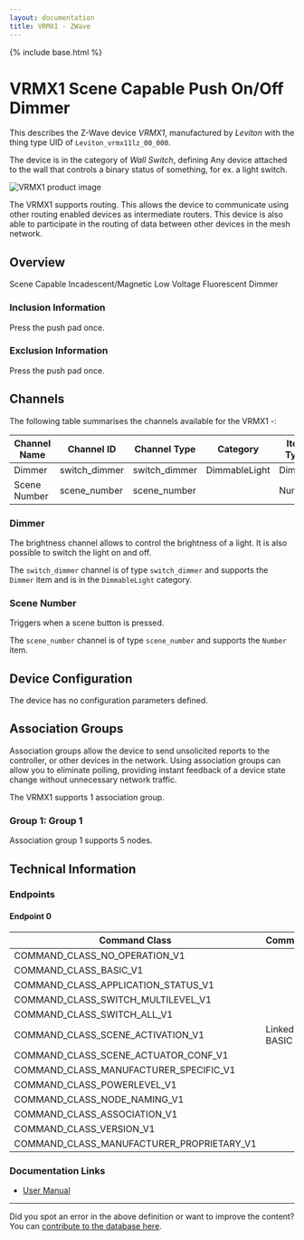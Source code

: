 ```yaml
---
layout: documentation
title: VRMX1 - ZWave
---
```


{% include base.html %}

# VRMX1 Scene Capable Push On/Off Dimmer
This describes the Z-Wave device *VRMX1*, manufactured by *Leviton* with the thing type UID of ```Leviton_vrmx11lz_00_000```.

The device is in the category of *Wall Switch*, defining Any device attached to the wall that controls a binary status of something, for ex. a light switch.

![VRMX1 product image](https://opensmarthouse.org/assets/zwave/attachments/191/VRMX1.jpeg)


The VRMX1 supports routing. This allows the device to communicate using other routing enabled devices as intermediate routers.  This device is also able to participate in the routing of data between other devices in the mesh network.

## Overview

Scene Capable Incadescent/Magnetic Low Voltage Fluorescent Dimmer

### Inclusion Information

Press the push pad once.

### Exclusion Information

Press the push pad once.

## Channels

The following table summarises the channels available for the VRMX1 -:

| Channel Name | Channel ID | Channel Type | Category | Item Type |
|--------------|------------|--------------|----------|-----------|
| Dimmer | switch_dimmer | switch_dimmer | DimmableLight | Dimmer | 
| Scene Number | scene_number | scene_number |  | Number | 

### Dimmer
The brightness channel allows to control the brightness of a light.
            It is also possible to switch the light on and off.

The ```switch_dimmer``` channel is of type ```switch_dimmer``` and supports the ```Dimmer``` item and is in the ```DimmableLight``` category.

### Scene Number
Triggers when a scene button is pressed.

The ```scene_number``` channel is of type ```scene_number``` and supports the ```Number``` item.



## Device Configuration

The device has no configuration parameters defined.

## Association Groups

Association groups allow the device to send unsolicited reports to the controller, or other devices in the network. Using association groups can allow you to eliminate polling, providing instant feedback of a device state change without unnecessary network traffic.

The VRMX1 supports 1 association group.

### Group 1: Group 1


Association group 1 supports 5 nodes.

## Technical Information

### Endpoints

#### Endpoint 0

| Command Class | Comment |
|---------------|---------|
| COMMAND_CLASS_NO_OPERATION_V1| |
| COMMAND_CLASS_BASIC_V1| |
| COMMAND_CLASS_APPLICATION_STATUS_V1| |
| COMMAND_CLASS_SWITCH_MULTILEVEL_V1| |
| COMMAND_CLASS_SWITCH_ALL_V1| |
| COMMAND_CLASS_SCENE_ACTIVATION_V1| Linked to BASIC|
| COMMAND_CLASS_SCENE_ACTUATOR_CONF_V1| |
| COMMAND_CLASS_MANUFACTURER_SPECIFIC_V1| |
| COMMAND_CLASS_POWERLEVEL_V1| |
| COMMAND_CLASS_NODE_NAMING_V1| |
| COMMAND_CLASS_ASSOCIATION_V1| |
| COMMAND_CLASS_VERSION_V1| |
| COMMAND_CLASS_MANUFACTURER_PROPRIETARY_V1| |

### Documentation Links

* [User Manual](https://www.opensmarthouse.org/zwavedatabase/191/DI-031-VRMX1-02A-W.pdf)

---

Did you spot an error in the above definition or want to improve the content?
You can [contribute to the database here](https://www.opensmarthouse.org/zwavedatabase/191).
